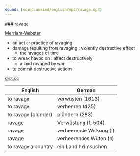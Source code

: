 ```yaml
---
sound: [sound:ankimd/english/mp3/ravage.mp3]
---
```


\### ravage

[Merriam-Webster](https://www.merriam-webster.com/dictionary/ravage)

- an act or practice of ravaging
- damage resulting from ravaging : violently destructive effect
    - the ravages of time
- to wreak havoc on : affect destructively
    - a land ravaged by war
- to commit destructive actions

[dict.cc](https://www.dict.cc/ravage)

| English        | German       |
| -------------- | ------------ |
| to ravage | verwüsten (1613) |
| to ravage | verheeren (425) |
| to ravage (plunder) | plündern (383) |
| ravage | Verwüstung (f, 504) |
| ravage | verheerende Wirkung (f) |
| ravage | verheerendes Wüten (n) |
| to ravage a country | ein Land heimsuchen |
